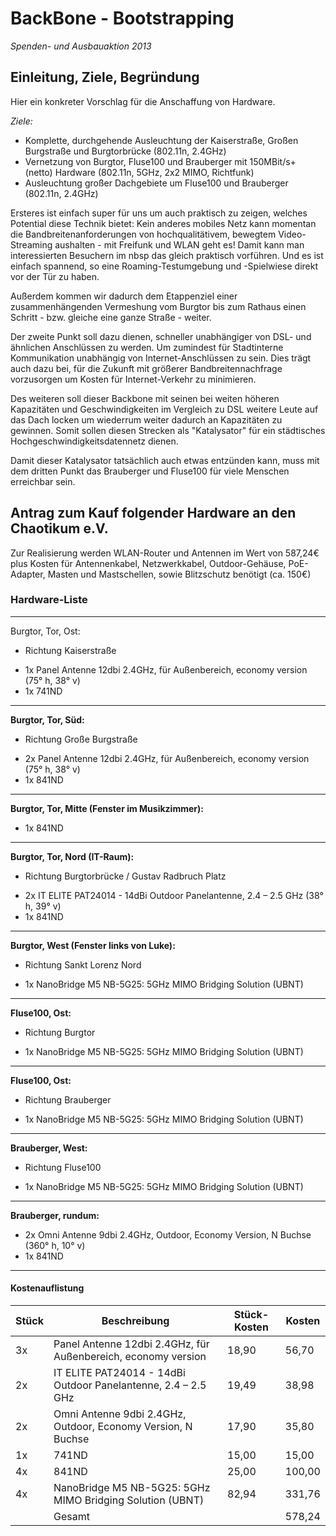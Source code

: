 # BackBone - Bootstrapping

_Spenden- und Ausbauaktion 2013_

## Einleitung, Ziele, Begründung

Hier ein konkreter Vorschlag für die Anschaffung von Hardware.

_Ziele:_
 * Komplette, durchgehende Ausleuchtung der Kaiserstraße, Großen Burgstraße
   und Burgtorbrücke (802.11n, 2.4GHz)
 * Vernetzung von Burgtor, Fluse100 und Brauberger mit 150MBit/s+ (netto)
   Hardware (802.11n, 5GHz, 2x2 MIMO, Richtfunk)
 * Ausleuchtung großer Dachgebiete um Fluse100 und Brauberger (802.11n, 2.4GHz)


Ersteres ist einfach super für uns um auch praktisch zu zeigen, welches
Potential diese Technik bietet: Kein anderes mobiles Netz kann momentan
die Bandbreitenanforderungen von hochqualitätivem, bewegtem Video-Streaming
aushalten - mit Freifunk und WLAN geht es! Damit kann man interessierten
Besuchern im nbsp das gleich praktisch vorführen. Und es ist einfach
spannend, so eine Roaming-Testumgebung und -Spielwiese direkt vor der Tür
zu haben.

Außerdem kommen wir dadurch dem Etappenziel einer zusammenhängenden 
Vermeshung vom Burgtor bis zum Rathaus einen Schritt - bzw. gleiche eine
ganze Straße - weiter.


Der zweite Punkt soll dazu dienen, schneller unabhängiger von DSL- und
ähnlichen Anschlüssen zu werden. Um zumindest für Stadtinterne Kommunikation
unabhängig von Internet-Anschlüssen zu sein. Dies trägt auch dazu bei,
für die Zukunft mit größerer Bandbreitennachfrage vorzusorgen um Kosten
für Internet-Verkehr zu minimieren.

Des weiteren soll dieser Backbone mit seinen bei weiten höheren Kapazitäten
und Geschwindigkeiten im Vergleich zu DSL weitere Leute auf das Dach locken
um wiederrum weiter dadurch an Kapazitäten zu gewinnen. Somit sollen
diesen Strecken als "Katalysator" für ein städtisches
Hochgeschwindigkeitsdatennetz dienen.


Damit dieser Katalysator tatsächlich auch etwas entzünden kann, muss mit
dem dritten Punkt das Brauberger und Fluse100 für viele Menschen erreichbar
sein.

## Antrag zum Kauf folgender Hardware an den Chaotikum e.V.

Zur Realisierung werden WLAN-Router und Antennen im Wert von 587,24€
plus Kosten für Antennenkabel, Netzwerkkabel, Outdoor-Gehäuse,
PoE-Adapter, Masten und Mastschellen, sowie Blitzschutz benötigt (ca. 150€)

### Hardware-Liste

----
Burgtor, Tor, Ost:
- Richtung Kaiserstraße

 * 1x Panel Antenne 12dbi 2.4GHz, für Außenbereich, economy version (75° h, 38° v)
 * 1x 741ND

----
**Burgtor, Tor, Süd:**
- Richtung Große Burgstraße

 * 2x Panel Antenne 12dbi 2.4GHz, für Außenbereich, economy version (75° h, 38° v)
 * 1x 841ND

----
**Burgtor, Tor, Mitte (Fenster im Musikzimmer):**

 * 1x 841ND

----
**Burgtor, Tor, Nord (IT-Raum):**
- Richtung Burgtorbrücke / Gustav Radbruch Platz

 * 2x IT ELITE PAT24014 - 14dBi Outdoor Panelantenne, 2.4 – 2.5 GHz (38° h, 39° v)
 * 1x 841ND

----
**Burgtor, West (Fenster links von Luke):**
- Richtung Sankt Lorenz Nord

 * 1x NanoBridge M5 NB-5G25: 5GHz MIMO Bridging Solution (UBNT)

----
**Fluse100, Ost:**
- Richtung Burgtor

 * 1x NanoBridge M5 NB-5G25: 5GHz MIMO Bridging Solution (UBNT)

----
**Fluse100, Ost:**
- Richtung Brauberger

 * 1x NanoBridge M5 NB-5G25: 5GHz MIMO Bridging Solution (UBNT)

----
**Brauberger, West:**
- Richtung Fluse100

 * 1x NanoBridge M5 NB-5G25: 5GHz MIMO Bridging Solution (UBNT)

----
**Brauberger, rundum:**

 * 2x Omni Antenne 9dbi 2.4GHz, Outdoor, Economy Version, N Buchse (360° h, 10° v)
 * 1x 841ND

----

#### Kostenauflistung

| Stück | Beschreibung                                                   | Stück-Kosten | Kosten |
|-------|----------------------------------------------------------------|--------------|--------|    
| 3x    | Panel Antenne 12dbi 2.4GHz, für Außenbereich, economy version  |        18,90 |  56,70 |
| 2x    | IT ELITE PAT24014 - 14dBi Outdoor Panelantenne, 2.4 – 2.5 GHz  |        19,49 |  38,98 |
| 2x    | Omni Antenne 9dbi 2.4GHz, Outdoor, Economy Version, N Buchse   |        17,90 |  35,80 |
| 1x    | 741ND                                                          |        15,00 |  15,00 |
| 4x    | 841ND                                                          |        25,00 | 100,00 |
| 4x    | NanoBridge M5 NB-5G25: 5GHz MIMO Bridging Solution (UBNT)      |        82,94 | 331,76 |
|       | Gesamt                                                         |              | 578,24 |
